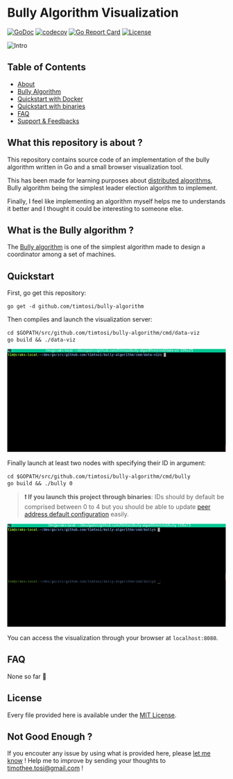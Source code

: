 # Bully Algorithm Visualization

[![GoDoc](https://godoc.org/github.com/timtosi/bully-algorithm?status.svg)](https://godoc.org/github.com/timtosi/bully-algorithm)
[![codecov](https://codecov.io/gh/TimTosi/bully-algorithm/branch/master/graph/badge.svg)](https://codecov.io/gh/TimTosi/bully-algorithm)
[![Go Report Card](https://goreportcard.com/badge/github.com/timtosi/bully-algorithm)](https://goreportcard.com/report/github.com/timtosi/bully-algorithm)
[![License](https://img.shields.io/badge/license-MIT-blue.svg)](https://opensource.org/licenses/MIT)


![Intro](assets/intro.gif=500x)

## Table of Contents
- [About](#what-this-repository-is-about-?)
- [Bully Algorithm](#what-is-the-bully-algorithm-?)
- [Quickstart with Docker](#with-docker)
- [Quickstart with binaries](#compiling-binaries)
- [FAQ](#faq)
- [Support & Feedbacks](#not-good-enough-?)


## What this repository is about ?

This repository contains source code of an implementation of the bully algorithm
written in Go and a small browser visualization tool.

This has been made for learning purposes about [distributed algorithms](https://en.wikipedia.org/wiki/Distributed_algorithm), Bully algorithm being the simplest leader election algorithm to implement.

Finally, I feel like implementing an algorithm myself helps me to understands it
better and I thought it could be interesting to someone else.

## What is the Bully algorithm ?

The [Bully algorithm](https://en.wikipedia.org/wiki/Bully_algorithm) is one of
the simplest algorithm made to design a coordinator among a set of machines.

## Quickstart

First, go get this repository:
```golang
go get -d github.com/timtosi/bully-algorithm
```



Then compiles and launch the visualization server:
```golang
cd $GOPATH/src/github.com/timtosi/bully-algorithm/cmd/data-viz
go build && ./data-viz
```

![Visu](assets/run-visu.gif)

Finally launch at least two nodes with specifying their ID in argument:
```golang
cd $GOPATH/src/github.com/timtosi/bully-algorithm/cmd/bully
go build && ./bully 0
```

> **:exclamation: If you launch this project through binaries**: IDs should by default
> be comprised between 0 to 4 but you should be able to update
> [peer address default configuration](https://github.com/TimTosi/bully-algorithm/blob/master/cmd/bully/conf.go#L23-L27) easily.


![Nodes](assets/run-nodes.gif)

You can access the visualization through your browser at `localhost:8080`.

## FAQ

None so far :raised_hands:

## License

Every file provided here is available under the [MIT License](http://opensource.org/licenses/MIT).

## Not Good Enough ?

If you encouter any issue by using what is provided here, please
[let me know](https://github.com/TimTosi/bully-algorithm/issues) ! 
Help me to improve by sending your thoughts to timothee.tosi@gmail.com !
